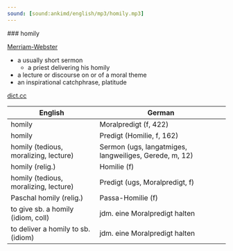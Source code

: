 ```yaml
---
sound: [sound:ankimd/english/mp3/homily.mp3]
---
```


\### homily

[Merriam-Webster](https://www.merriam-webster.com/dictionary/homily)

- a usually short sermon
    - a priest delivering his homily
- a lecture or discourse on or of a moral theme
- an inspirational catchphrase, platitude

[dict.cc](https://www.dict.cc/homily)

| English        | German       |
| -------------- | ------------ |
| homily | Moralpredigt (f, 422) |
| homily | Predigt (Homilie, f, 162) |
| homily (tedious, moralizing, lecture) | Sermon (ugs, langatmiges, langweiliges, Gerede, m, 12) |
| homily (relig.) | Homilie (f) |
| homily (tedious, moralizing, lecture) | Predigt (ugs, Moralpredigt, f) |
| Paschal homily (relig.) | Passa-Homilie (f) |
| to give sb. a homily (idiom, coll) | jdm. eine Moralpredigt halten |
| to deliver a homily to sb. (idiom) | jdm. eine Moralpredigt halten |
